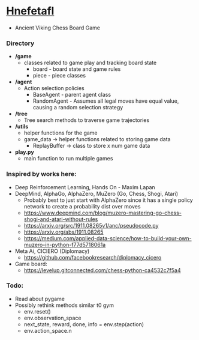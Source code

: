 # <u>Hnefetafl</u> 
* Ancient Viking Chess Board Game

### Directory
* <b>/game</b> 
  * classes related to game play and tracking board state
    * board - board state and game rules
    * piece - piece classes
* <b>/agent</b> 
  * Action selection policies
    * BaseAgent - parent agent class 
    * RandomAgent - Assumes all legal moves have equal value, causing a random selection strategy
* <b>/tree</b> 
  * Tree search methods to traverse game trajectories
* <b>/utils</b>
  * helper functions for the game 
  * game_data -> helper functions related to storing game data
    * ReplayBuffer -> class to store x num game data
* <b>play.py</b> 
  * main function to run multiple games  

### Inspired by works here: 
* Deep Reinforcement Learning, Hands On - Maxim Lapan
* DeepMind, AlphaGo, AlphaZero, MuZero (Go, Chess, Shogi, Atari)
  * Probably best to just start with AlphaZero since it has a single policy network to create a probability dist over moves
  * https://www.deepmind.com/blog/muzero-mastering-go-chess-shogi-and-atari-without-rules
  * https://arxiv.org/src/1911.08265v1/anc/pseudocode.py
  * https://arxiv.org/abs/1911.08265
  * https://medium.com/applied-data-science/how-to-build-your-own-muzero-in-python-f77d5718061a
* Meta Ai, CICIERO (Diplomacy) 
  * https://github.com/facebookresearch/diplomacy_cicero
* Game board:
  * https://levelup.gitconnected.com/chess-python-ca4532c7f5a4

### Todo:
* Read about pygame 
* Possibly rethink methods similar t0 gym
  * env.reset()
  * env.observation_space
  * next_state, reward, done, info = env.step(action)
  * env.action_space.n
